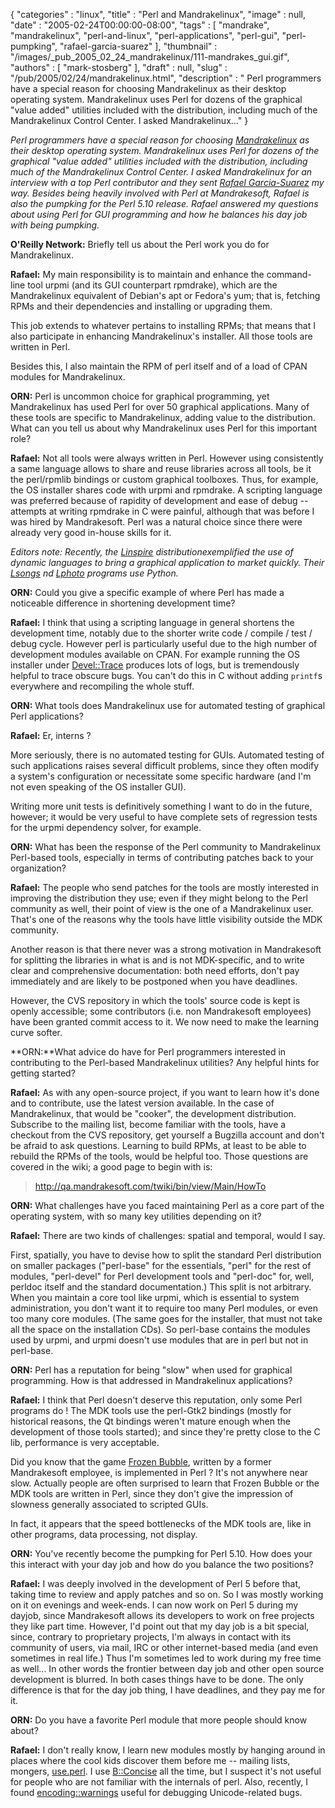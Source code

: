 {
   "categories" : "linux",
   "title" : "Perl and Mandrakelinux",
   "image" : null,
   "date" : "2005-02-24T00:00:00-08:00",
   "tags" : [
      "mandrake",
      "mandrakelinux",
      "perl-and-linux",
      "perl-applications",
      "perl-gui",
      "perl-pumpking",
      "rafael-garcia-suarez"
   ],
   "thumbnail" : "/images/_pub_2005_02_24_mandrakelinux/111-mandrakes_gui.gif",
   "authors" : [
      "mark-stosberg"
   ],
   "draft" : null,
   "slug" : "/pub/2005/02/24/mandrakelinux.html",
   "description" : " Perl programmers have a special reason for choosing Mandrakelinux as their desktop operating system. Mandrakelinux uses Perl for dozens of the graphical \"value added\" utilities included with the distribution, including much of the Mandrakelinux Control Center. I asked Mandrakelinux..."
}



*Perl programmers have a special reason for choosing [Mandrakelinux](http://www.mandrakelinux.com/) as their desktop operating system. Mandrakelinux uses Perl for dozens of the graphical "value added" utilities included with the distribution, including much of the Mandrakelinux Control Center. I asked Mandrakelinux for an interview with a top Perl contributor and they sent [Rafael Garcia-Suarez](http://rgarciasuarez.free.fr/) my way. Besides being heavily involved with Perl at Mandrakesoft, Rafael is also the pumpking for the Perl 5.10 release. Rafael answered my questions about using Perl for GUI programming and how he balances his day job with being pumpking.*

**O'Reilly Network:** Briefly tell us about the Perl work you do for Mandrakelinux.

**Rafael:** My main responsibility is to maintain and enhance the command-line tool urpmi (and its GUI counterpart rpmdrake), which are the Mandrakelinux equivalent of Debian's apt or Fedora's yum; that is, fetching RPMs and their dependencies and installing or upgrading them.

This job extends to whatever pertains to installing RPMs; that means that I also participate in enhancing Mandrakelinux's installer. All those tools are written in Perl.

Besides this, I also maintain the RPM of perl itself and of a load of CPAN modules for Mandrakelinux.

**ORN:** Perl is uncommon choice for graphical programming, yet Mandrakelinux has used Perl for over 50 graphical applications. Many of these tools are specific to Mandrakelinux, adding value to the distribution. What can you tell us about why Mandrakelinux uses Perl for this important role?

**Rafael:** Not all tools were always written in Perl. However using consistently a same language allows to share and reuse libraries across all tools, be it the perl/rpmlib bindings or custom graphical toolboxes. Thus, for example, the OS installer shares code with urpmi and rpmdrake. A scripting language was preferred because of rapidity of development and ease of debug -- attempts at writing rpmdrake in C were painful, although that was before I was hired by Mandrakesoft. Perl was a natural choice since there were already very good in-house skills for it.

*Editors note: Recently, the [Linspire](http://www.linspire.com/) distributionexemplified the use of dynamic languages to bring a graphical application to market quickly. Their [Lsongs](http://info.linspire.com/lsongs/) nd [Lphoto](http://info.linspire.com/lphoto/) programs use Python.*

**ORN:** Could you give a specific example of where Perl has made a noticeable difference in shortening development time?

**Rafael:** I think that using a scripting language in general shortens the development time, notably due to the shorter write code / compile / test / debug cycle. However perl is particularly useful due to the high number of development modules available on CPAN. For example running the OS installer under [Devel::Trace](http://search.cpan.org/perldoc?Devel::Trace) produces lots of logs, but is tremendously helpful to trace obscure bugs. You can't do this in C without adding `printf`s everywhere and recompiling the whole stuff.

**ORN:** What tools does Mandrakelinux use for automated testing of graphical Perl applications?

**Rafael:** Er, interns ?

More seriously, there is no automated testing for GUIs. Automated testing of such applications raises several difficult problems, since they often modify a system's configuration or necessitate some specific hardware (and I'm not even speaking of the OS installer GUI).

Writing more unit tests is definitively something I want to do in the future, however; it would be very useful to have complete sets of regression tests for the urpmi dependency solver, for example.

**ORN:** What has been the response of the Perl community to Mandrakelinux Perl-based tools, especially in terms of contributing patches back to your organization?

**Rafael:** The people who send patches for the tools are mostly interested in improving the distribution they use; even if they might belong to the Perl community as well, their point of view is the one of a Mandrakelinux user. That's one of the reasons why the tools have little visibility outside the MDK community.

Another reason is that there never was a strong motivation in Mandrakesoft for splitting the libraries in what is and is not MDK-specific, and to write clear and comprehensive documentation: both need efforts, don't pay immediately and are likely to be postponed when you have deadlines.

However, the CVS repository in which the tools' source code is kept is openly accessible; some contributors (i.e. non Mandrakesoft employees) have been granted commit access to it. We now need to make the learning curve softer.

**ORN:**What advice do have for Perl programmers interested in contributing to the Perl-based Mandrakelinux utilities? Any helpful hints for getting started?

**Rafael:** As with any open-source project, if you want to learn how it's done and to contribute, use the latest version available. In the case of Mandrakelinux, that would be "cooker", the development distribution. Subscribe to the mailing list, become familiar with the tools, have a checkout from the CVS repository, get yourself a Bugzilla account and don't be afraid to ask questions. Learning to build RPMs, at least to be able to rebuild the RPMs of the tools, would be helpful too. Those questions are covered in the wiki; a good page to begin with is:

> <http://qa.mandrakesoft.com/twiki/bin/view/Main/HowTo>

**ORN:** What challenges have you faced maintaining Perl as a core part of the operating system, with so many key utilities depending on it?

**Rafael:** There are two kinds of challenges: spatial and temporal, would I say.

First, spatially, you have to devise how to split the standard Perl distribution on smaller packages ("perl-base" for the essentials, "perl" for the rest of modules, "perl-devel" for Perl development tools and "perl-doc" for, well, perldoc itself and the standard documentation.) This split is not arbitrary. When you maintain a core tool like urpmi, which is essential to system administration, you don't want it to require too many Perl modules, or even too many core modules. (The same goes for the installer, that must not take all the space on the installation CDs). So perl-base contains the modules used by urpmi, and urpmi doesn't use modules that are in perl but not in perl-base.

**ORN:** Perl has a reputation for being "slow" when used for graphical programming. How is that addressed in Mandrakelinux applications?

**Rafael:** I think that Perl doesn't deserve this reputation, only some Perl programs do ! The MDK tools use the perl-Gtk2 bindings (mostly for historical reasons, the Qt bindings weren't mature enough when the development of those tools started); and since they're pretty close to the C lib, performance is very acceptable.

Did you know that the game [Frozen Bubble](http://www.frozen-bubble.org/), written by a former Mandrakesoft employee, is implemented in Perl ? It's not anywhere near slow. Actually people are often surprised to learn that Frozen Bubble or the MDK tools are written in Perl, since they don't give the impression of slowness generally associated to scripted GUIs.

In fact, it appears that the speed bottlenecks of the MDK tools are, like in other programs, data processing, not display.

**ORN:** You've recently become the pumpking for Perl 5.10. How does your this interact with your day job and how do you balance the two positions?

**Rafael:** I was deeply involved in the development of Perl 5 before that, taking time to review and apply patches and so on. So I was mostly working on it on evenings and week-ends. I can now work on Perl 5 during my dayjob, since Mandrakesoft allows its developers to work on free projects they like part time. However, I'd point out that my day job is a bit special, since, contrary to proprietary projects, I'm always in contact with its community of users, via mail, IRC or other internet-based media (and even sometimes in real life.) Thus I'm sometimes led to work during my free time as well... In other words the frontier between day job and other open source development is blurred. In both cases things have to be done. The only difference is that for the day job thing, I have deadlines, and they pay me for it.

**ORN:** Do you have a favorite Perl module that more people should know about?

**Rafael:** I don't really know, I learn new modules mostly by hanging around in places where the cool kids discover them before me -- mailing lists, mongers, [use.perl](http://use.perl.org/). I use [B::Concise](http://search.cpan.org/perldoc?B::Concise) all the time, but I suspect it's not useful for people who are not familiar with the internals of perl. Also, recently, I found [encoding::warnings](http://search.cpan.org/perldoc?encoding::warnings) useful for debugging Unicode-related bugs.
